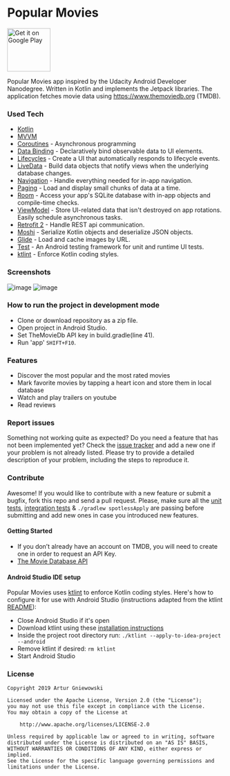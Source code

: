 # Popular Movies
<a href='https://play.google.com/store/apps/details?id=com.qartf.popularmovies'>
<img alt='Get it on Google Play' src='https://play.google.com/intl/en_us/badges/images/generic/en_badge_web_generic.png' width="auto" height="100"/></a>

Popular Movies app inspired by the Udacity Android Developer Nanodegree. Written in Kotlin and implements the Jetpack libraries.
The application fetches movie data using https://www.themoviedb.org (TMDB).


### Used Tech
* [Kotlin](https://kotlinlang.org/)
* [MVVM](https://developer.android.com/jetpack/docs/guide)
* [Coroutines](https://kotlinlang.org/docs/reference/coroutines-overview.html) - Asynchronous programming 
* [Data Binding](https://developer.android.com/topic/libraries/data-binding/) - Declaratively bind observable data to UI elements.
* [Lifecycles](https://developer.android.com/topic/libraries/architecture/lifecycle) - Create a UI that automatically responds to lifecycle events.
* [LiveData](https://developer.android.com/topic/libraries/architecture/livedata) - Build data objects that notify views when the underlying database changes.
* [Navigation](https://developer.android.com/guide/navigation/) - Handle everything needed for in-app navigation.
* [Paging](https://developer.android.com/topic/libraries/architecture/paging/) - Load and display small chunks of data at a time.
* [Room](https://developer.android.com/topic/libraries/architecture/room) - Access your app's SQLite database with in-app objects and compile-time checks.
* [ViewModel](https://developer.android.com/topic/libraries/architecture/viewmodel) - Store UI-related data that isn't destroyed on app rotations. Easily schedule asynchronous tasks.
* [Retrofit 2](https://github.com/square/retrofit) - Handle REST api communication.
* [Moshi](https://github.com/square/moshi) - Serialize Kotlin objects and deserialize JSON objects.
* [Glide](https://github.com/bumptech/glide) - Load and cache images by URL.
* [Test](https://developer.android.com/training/testing/) - An Android testing framework for unit and runtime UI tests.
* [ktlint](https://ktlint.github.io/) - Enforce Kotlin coding styles.

### Screenshots
![image](https://user-images.githubusercontent.com/25232443/59937609-342be880-9453-11e9-957c-d324107db543.png)
![image](https://user-images.githubusercontent.com/25232443/59937627-3db55080-9453-11e9-9a2b-b62c49b23451.png)

### How to run the project in development mode
* Clone or download repository as a zip file.
* Open project in Android Studio.
* Set TheMovieDb API key in build.gradle(line 41).
* Run 'app' `SHIFT+F10`.


### Features
* Discover the most popular and the most rated movies
* Mark favorite movies by tapping a heart icon and store them in local database
* Watch and play trailers on youtube
* Read reviews


### Report issues
Something not working quite as expected? Do you need a feature that has not been implemented yet? Check the [issue tracker](https://github.com/QArtur99/PopularMovies_KT/issues) and add a new one if your problem is not already listed. Please try to provide a detailed description of your problem, including the steps to reproduce it.


### Contribute
Awesome! If you would like to contribute with a new feature or submit a bugfix, fork this repo and send a pull request. Please, make sure all the [unit tests](https://github.com/QArtur99/PopularMovies_KT/tree/master/app/src/test/java/com/qartf/popularmovies), [integration tests](https://github.com/QArtur99/PopularMovies_KT/tree/master/app/src/androidTest/java/com/qartf/popularmovies)  & `./gradlew spotlessApply` are passing before submitting and add new ones in case you introduced new features.

#### Getting Started
* If you don’t already have an account on TMDB, you will need to create one in order to request an API Key.
* [The Movie Database API](https://developers.themoviedb.org/3/getting-started/introduction)

#### Android Studio IDE setup 
Popular Movies uses [ktlint](https://ktlint.github.io/) to enforce Kotlin coding styles.
Here's how to configure it for use with Android Studio (instructions adapted from the ktlint [README](https://github.com/shyiko/ktlint/blob/master/README.md)):
* Close Android Studio if it's open
* Download ktlint using these [installation instructions](https://github.com/shyiko/ktlint/blob/master/README.md#installation)    
* Inside the project root directory run: `./ktlint --apply-to-idea-project --android`    
* Remove ktlint if desired: `rm ktlint`
* Start Android Studio

### License
    Copyright 2019 Artur Gniewowski
 
    Licensed under the Apache License, Version 2.0 (the "License");
    you may not use this file except in compliance with the License.
    You may obtain a copy of the License at
 
        http://www.apache.org/licenses/LICENSE-2.0
 
    Unless required by applicable law or agreed to in writing, software
    distributed under the License is distributed on an "AS IS" BASIS,
    WITHOUT WARRANTIES OR CONDITIONS OF ANY KIND, either express or implied.
    See the License for the specific language governing permissions and
    limitations under the License.

